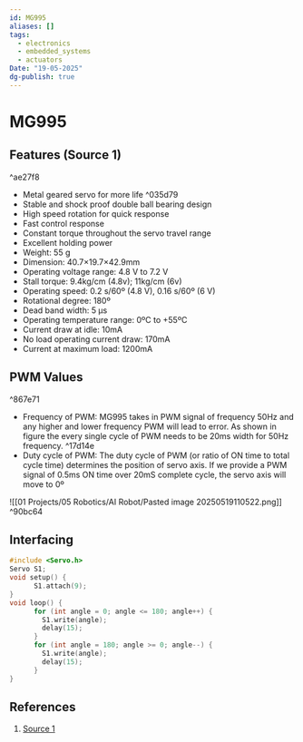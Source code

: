 ```yaml
---
id: MG995
aliases: []
tags:
  - electronics
  - embedded_systems
  - actuators
Date: "19-05-2025"
dg-publish: true
---
```

# MG995
## Features (Source 1)

^ae27f8

- Metal geared servo for more life ^035d79
- Stable and shock proof double ball bearing design
- High speed rotation for quick response
- Fast control response
- Constant torque throughout the servo travel range
- Excellent holding power
- Weight: 55 g
- Dimension: 40.7×19.7×42.9mm
- Operating voltage range: 4.8 V to 7.2 V
- Stall torque: 9.4kg/cm (4.8v); 11kg/cm (6v)
- Operating speed: 0.2 s/60º (4.8 V), 0.16 s/60º (6 V)
- Rotational degree: 180º
- Dead band width: 5 μs
- Operating temperature range: 0ºC to +55ºC
- Current draw at idle: 10mA
- No load operating current draw: 170mA
- Current at maximum load: 1200mA

## PWM Values

^867e71

- Frequency of PWM: MG995 takes in PWM signal of frequency 50Hz and any higher and lower frequency PWM will lead to error. As shown in figure the every single cycle of PWM needs to be 20ms width for 50Hz frequency. ^17d14e
- Duty cycle of PWM: The duty cycle of PWM (or ratio of ON time to total cycle time) determines the position of servo axis. If we provide a PWM signal of 0.5ms ON time over 20mS complete cycle, the servo axis will move to 0º

![[01 Projects/05 Robotics/AI Robot/Pasted image 20250519110522.png]] ^90bc64

## Interfacing

```cpp
#include <Servo.h>
Servo S1; 
void setup() {
	  S1.attach(9);  
}
void loop() {
	  for (int angle = 0; angle <= 180; angle++) {
	    S1.write(angle);    
	    delay(15);         
	  }
	  for (int angle = 180; angle >= 0; angle--) {
	    S1.write(angle);
	    delay(15);
	  }
}

```

## References
1. [Source 1](https://components101.com/motors/mg995-servo-motor) 
